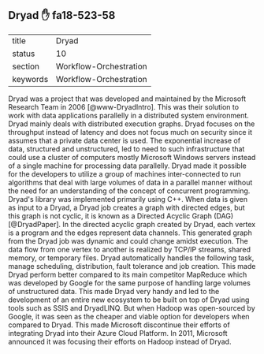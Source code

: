 ## Dryad :hand: fa18-523-58


|          |                        |
| -------- | ---------------------- |
| title    | Dryad                  | 
| status   | 10                     |
| section  | Workflow-Orchestration |
| keywords | Workflow-Orchestration |


Dryad was a project that was developed and maintained by the Microsoft Research Team in 2006 [@www-DryadIntro]. This was their solution to work with data applications parallelly in a distributed system environment. Dryad mainly deals with distributed execution graphs. Dryad focuses on the throughput instead of latency and does not focus much on security since it assumes that a private data center is used. The exponential increase of data, structured and unstructured, led to need to such infrastructure that could use a cluster of computers mostly Microsoft Windows servers instead of a single machine for processing data parallelly. Dryad made it possible for the developers to utilize a group of machines inter-connected to run algorithms that deal with large volumes of data in a parallel manner without the need for an understanding of the concept of concurrent programming. Dryad's library was implemented primarily using C++. When data is given as input to a Dryad, a Dryad job creates a graph with directed edges, but this graph is not cyclic, it is known as a Directed Acyclic Graph (DAG) [@DryadPaper]. In the directed acyclic graph created by Dryad, each vertex is a program and the edges represent data channels. This generated graph from the Dryad job was dynamic and could change amidst execution. The data flow from one vertex to another is realized by TCP/IP streams, shared memory, or temporary files. Dryad automatically handles the following task, manage scheduling, distribution, fault tolerance and job creation. This made Dryad perform better compared to its main competitor MapReduce which was developed by Google for the same purpose of handling large volumes of unstructured data. This made Dryad very handy and led to the development of an entire new ecosystem to be built on top of Dryad using tools such as SSIS and DryadLINQ. But when Hadoop was open-sourced by Google, it was seen as the cheaper and viable option for developers when compared to Dryad. This made Microsoft discontinue their efforts of integrating Dryad into their Azure Cloud Platform. In 2011, Microsoft announced it was focusing their efforts on Hadoop instead of Dryad.

    
